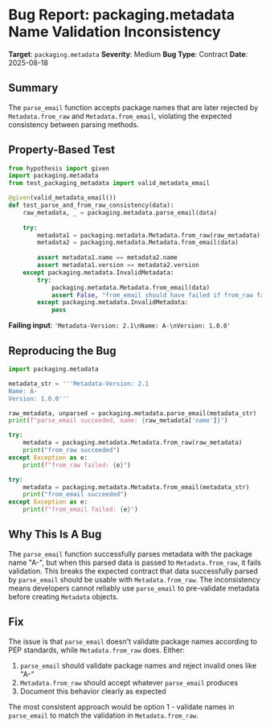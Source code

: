 # Bug Report: packaging.metadata Name Validation Inconsistency

**Target**: `packaging.metadata`
**Severity**: Medium
**Bug Type**: Contract
**Date**: 2025-08-18

## Summary

The `parse_email` function accepts package names that are later rejected by `Metadata.from_raw` and `Metadata.from_email`, violating the expected consistency between parsing methods.

## Property-Based Test

```python
from hypothesis import given
import packaging.metadata
from test_packaging_metadata import valid_metadata_email

@given(valid_metadata_email())
def test_parse_and_from_raw_consistency(data):
    raw_metadata, _ = packaging.metadata.parse_email(data)
    
    try:
        metadata1 = packaging.metadata.Metadata.from_raw(raw_metadata)
        metadata2 = packaging.metadata.Metadata.from_email(data)
        
        assert metadata1.name == metadata2.name
        assert metadata1.version == metadata2.version
    except packaging.metadata.InvalidMetadata:
        try:
            packaging.metadata.Metadata.from_email(data)
            assert False, "from_email should have failed if from_raw failed"
        except packaging.metadata.InvalidMetadata:
            pass
```

**Failing input**: `'Metadata-Version: 2.1\nName: A-\nVersion: 1.0.0'`

## Reproducing the Bug

```python
import packaging.metadata

metadata_str = '''Metadata-Version: 2.1
Name: A-
Version: 1.0.0'''

raw_metadata, unparsed = packaging.metadata.parse_email(metadata_str)
print(f"parse_email succeeded, name: {raw_metadata['name']}")

try:
    metadata = packaging.metadata.Metadata.from_raw(raw_metadata)
    print("from_raw succeeded")
except Exception as e:
    print(f"from_raw failed: {e}")

try:
    metadata = packaging.metadata.Metadata.from_email(metadata_str)
    print("from_email succeeded")
except Exception as e:
    print(f"from_email failed: {e}")
```

## Why This Is A Bug

The `parse_email` function successfully parses metadata with the package name "A-", but when this parsed data is passed to `Metadata.from_raw`, it fails validation. This breaks the expected contract that data successfully parsed by `parse_email` should be usable with `Metadata.from_raw`. The inconsistency means developers cannot reliably use `parse_email` to pre-validate metadata before creating `Metadata` objects.

## Fix

The issue is that `parse_email` doesn't validate package names according to PEP standards, while `Metadata.from_raw` does. Either:

1. `parse_email` should validate package names and reject invalid ones like "A-"
2. `Metadata.from_raw` should accept whatever `parse_email` produces
3. Document this behavior clearly as expected

The most consistent approach would be option 1 - validate names in `parse_email` to match the validation in `Metadata.from_raw`.